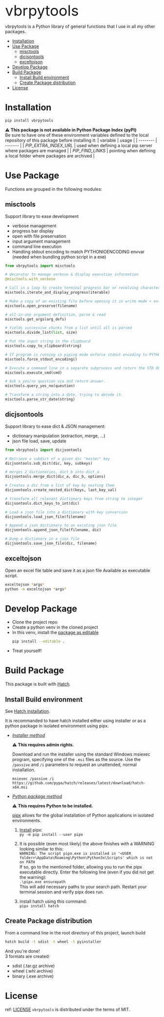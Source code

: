 <font size="8">vbrpytools</font>

vbrpytools is a Python library of general functions that I use in all my other packages.

- [Installation](#installation)
- [Use Package](#use-package)
  - [misctools](#misctools)
  - [dicjsontools](#dicjsontools)
  - [exceltojson](#exceltojson)
- [Develop Package](#develop-package)
- [Build Package](#build-package)
  - [Install Build environment](#install-build-environment)
  - [Create Package distribution](#create-package-distribution)
- [License](#license)

# Installation

```bash
pip install vbrpytools
```

⚠️ **This package is not available in Python Package Index (pyPI)**  
Be sure to have one of these environment variables defined to the local repository of this package before installing it:
| variable   | usage  |
| -------- | ------- |
| *PIP_EXTRA_INDEX_URL* | used when defining a local pip server where packages are managed |
| *PIP_FIND_LINKS* | pointing when defining a local folder where packages are archived |

# Use Package

Functions are grouped in the following modules:

## misctools

Support library to ease development
* verbose management
* progress bar display
* open with file preservation
* input argument management
* command line execution
* Handling stdout encoding to match PYTHONIOENCODING envvar (needed when bundling python script in a exe)

```python
from vbrpytools import misctools

# decorator to manage verbose & display execution information
@misctools.with_verbose

# Call in a loop to create terminal progress bar or revolving character
misctools.iterate_and_display_progress(iterable)

# Make a copy of an existing file before opening it in write mode + enforce encoding to UTF-8 by default
misctools.open_preserve(filename)

# all-in-one argument definition, parse & read
misctools.get_args(arg_defs)

# Yields successive chunks from a list until all is parsed
misctools.divide_list(list, size)

# Put the input string in the clipboard
misctools.copy_to_clipboard(string)

# If program is running in piping mode enforce stdout encoding to PYTHONIOENCODING.
misctools.force_stdout_encoding()

# Execute a command line in a separate subprocess and return the STD OUT
misctools.execute_cmd(cmd)

# Ask a yes/no question via and return answer.
misctools.query_yes_no(question)

# Transform a string into a date, trying to decode it.
misctools.parse_str_date(string)
```

## dicjsontools

Support library to ease dict & JSON management:
* dictionary manipulation (extraction, merge, ...)
* json file load, save, update

```python
from vbrpytools import dicjsontools

# Retrieve a subdict of a given dic "master" key
dicjsontools.sub_dict(dic, key, subkeys)

# merges 2 dictionaries, dict_b into dict_a
dicjsontools.merge_dict(dic_a, dic_b, options)

# Creates a dic from a list of key by nesting them
dicjsontools.create_nested_dict(keys, last_key_val)

# transform all relevant dictionary keys from string to integer
dicjsontools.dict_keys_to_int(dic)

# Load a json file into a dictionary with key conversion
dicjsontools.load_json_file(filename)

# Append a json dictionary to an existing json file
dicjsontools.append_json_file(filename, dic)

# Dump a dictionary in a json file
dicjsontools.save_json_file(dic, filename)
```

## exceltojson

Open an excel file table and save it as a json file
Available as executable script.

```bash
exceltojson *args*
python -m exceltojson *args*
```

# Develop Package

* Clone the project repo
* Create a python venv in the cloned project
* In this venv, install the [package as editable](https://setuptools.pypa.io/en/latest/userguide/development_mode.html)
  ```bash
  pip install --editable .
  ```
* Treat yourself!

# Build Package

This package is built with [Hatch](https://hatch.pypa.io).

## Install Build environment

See [Hatch installation](https://hatch.pypa.io/latest/install/).

It is recommanded to have hatch installed either using installer or as a python package in isolated environment using pipx.

* <ins>*Installer method*<ins>

  ⚠️ **This requires admin rights.**

  Download and run the installer using the standard Windows msiexec program, specifying one of the `.msi` files as the source. Use the `/passive` and `/i` parameters to request an unattended, normal installation.

  `msiexec /passive /i https://github.com/pypa/hatch/releases/latest/download/hatch-x64.msi`

* <ins>*Python package method*<ins>

  ⚠️ **This requires Python to be installed.**

  [pipx](https://pipx.pypa.io/) allows for the global installation of Python applications in isolated environments.

  1. [Install](https://pipx.pypa.io/stable/installation/) pipx:\
  `py -m pip install --user pipx`

  1. It is possible (even most likely) the above finishes with a WARNING looking similar to this:\
  `WARNING: The script pipx.exe is installed in '<USER folder>\AppData\Roaming\Python\Python3x\Scripts' which is not on PATH`\
  If so, go to the mentioned folder, allowing you to run the pipx executable directly. Enter the following line (even if you did not get the warning):\
  `.\pipx.exe ensurepath`\
  This will add necessary paths to your search path. Restart your terminal session and verify pipx does run.

  1. install hatch using this command:\
    `pipx install hatch`

## Create Package distribution

From a command line in the root directory of this project, launch build
```bash
hatch build -t sdist -t wheel -t pyinstaller
```

And you're done!  
3 formats are created:
* sdist (.tar.gz archive)
* wheel (.whl archive)
* binary (.exe archive)

# License

ref: [LICENSE](.\LICENSE)
`vbrpytools` is distributed under the terms of MIT.